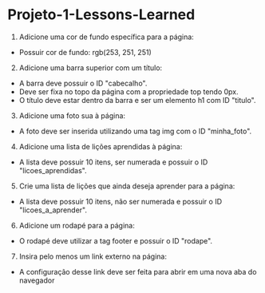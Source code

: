 # Projeto-1-Lessons-Learned

1. Adicione uma cor de fundo específica para a página:
- Possuir cor de fundo: rgb(253, 251, 251)

2. Adicione uma barra superior com um título:
- A barra deve possuir o ID "cabecalho".
- Deve ser fixa no topo da página com a propriedade top tendo 0px.
- O título deve estar dentro da barra e ser um elemento h1 com ID "titulo".

3. Adicione uma foto sua à página:
- A foto deve ser inserida utilizando uma tag img com o ID "minha_foto".

4. Adicione uma lista de lições aprendidas à página:
- A lista deve possuir 10 itens, ser numerada e possuir o ID "licoes_aprendidas".

5. Crie uma lista de lições que ainda deseja aprender para a página:
- A lista deve possuir 10 itens, não ser numerada e possuir o ID "licoes_a_aprender".

6. Adicione um rodapé para a página:
- O rodapé deve utilizar a tag footer e possuir o ID "rodape".

7. Insira pelo menos um link externo na página:
- A configuração desse link deve ser feita para abrir em uma nova aba do navegador